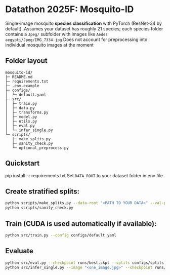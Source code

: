 # Datathon 2025F: Mosquito-ID 

Single-image mosquito **species classification** with PyTorch (ResNet-34 by default). 
Assumes your dataset has roughly 21 species; each species folder contains a `Jpeg/` subfolder with images like `Aedes aegypti/Jpeg/IMG_7334.jpg`
Does not account for preprocessing into individual mosquito images at the moment

## Folder layout
```
mosquito-id/
├─ README.md
├─ requirements.txt
├─ .env.example
├─ configs/
│  └─ default.yaml
├─ src/
│  ├─ train.py
│  ├─ data.py
│  ├─ transforms.py
│  ├─ model.py
│  ├─ utils.py
│  ├─ eval.py
│  └─ infer_single.py
└─ scripts/
   ├─ make_splits.py
   ├─ sanity_check.py
   └─ optional_preprocess.py
```

## Quickstart 
pip install -r requirements.txt
Set `DATA_ROOT` to your dataset folder in env file.

## Create stratified splits:
   ```bash
   python scripts/make_splits.py --data-root "<PATH TO YOUR DATA>" --val-perc 0.15 --out configs/splits.json
   python scripts/sanity_check.py
   ```
## Train (CUDA is used automatically if available):
   ```bash
   python src/train.py --config configs/default.yaml
   ```
## Evaluate
   ```bash
   python src/eval.py --checkpoint runs/best.ckpt --splits configs/splits.json --split val
   python src/infer_single.py --image "<one_image.jpg>" --checkpoint runs/best.ckpt
   ```
